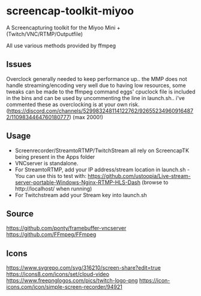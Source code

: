 # screencap-toolkit-miyoo
A Screencapturing toolkit for the Miyoo Mini + (Twitch/VNC/RTMP/Outputfile)

All use various methods provided by ffmpeg

## Issues
Overclock generally needed to keep performance up.. the MMP does not handle streaming/encoding very well due to having low resources, some tweaks can be made to the ffmpeg command
eggs' cpuclock file is included in the bins and can be used by uncommenting the line in launch.sh.. i've commented these as overclocking is at your own risk. (https://discord.com/channels/529983248114122762/926552349609164872/1109834464760180777) (max 2000!)

## Usage
- Screenrecorder/StreamtoRTMP/TwitchStream all rely on ScreencapTK being present in the Apps folder
- VNCserver is standalone.
- For StreamtoRTMP, add your IP address/stream location in launch.sh - You can use this to test with: https://github.com/ustoopia/Live-stream-server-portable-Windows-Nginx-RTMP-HLS-Dash (browse to http://localhost/ when running)
- For Twitchstream add your Stream key into launch.sh

## Source
https://github.com/ponty/framebuffer-vncserver
https://github.com/FFmpeg/FFmpeg

## Icons
https://www.svgrepo.com/svg/316210/screen-share?edit=true
https://icons8.com/icons/set/cloud-video
https://www.freepnglogos.com/pics/twitch-logo-png
https://icon-icons.com/icon/simple-screen-recorder/94921


